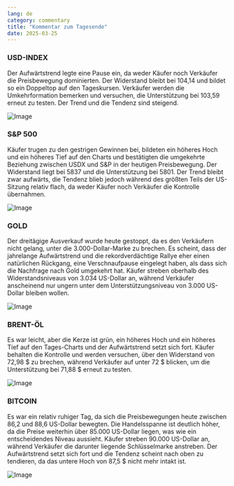 ```yaml
---
lang: de
category: commentary
title: "Kommentar zum Tagesende"
date: 2025-03-25
---
```


### USD-INDEX

Der Aufwärtstrend legte eine Pause ein, da weder Käufer noch Verkäufer die Preisbewegung dominierten. Der Widerstand bleibt bei 104,14 und bildet so ein Doppeltop auf den Tageskursen. Verkäufer werden die Umkehrformation bemerken und versuchen, die Unterstützung bei 103,59 erneut zu testen. Der Trend und die Tendenz sind steigend.

![Image](https://markleighedu.github.io/img/Mar-2025/25-Mar-2025/sp500.jpg)

### S&P 500

Käufer trugen zu den gestrigen Gewinnen bei, bildeten ein höheres Hoch und ein höheres Tief auf den Charts und bestätigten die umgekehrte Beziehung zwischen USDX und S&P in der heutigen Preisbewegung. Der Widerstand liegt bei 5837 und die Unterstützung bei 5801. Der Trend bleibt zwar aufwärts, die Tendenz blieb jedoch während des größten Teils der US-Sitzung relativ flach, da weder Käufer noch Verkäufer die Kontrolle übernahmen.

![Image](https://markleighedu.github.io/img/Mar-2025/25-Mar-2025/gold.jpg)

### GOLD

Der dreitägige Ausverkauf wurde heute gestoppt, da es den Verkäufern nicht gelang, unter die 3.000-Dollar-Marke zu brechen. Es scheint, dass der jahrelange Aufwärtstrend und die rekordverdächtige Rallye eher einen natürlichen Rückgang, eine Verschnaufpause eingelegt haben, als dass sich die Nachfrage nach Gold umgekehrt hat. Käufer streben oberhalb des Widerstandsniveaus von 3.034 US-Dollar an, während Verkäufer anscheinend nur ungern unter dem Unterstützungsniveau von 3.000 US-Dollar bleiben wollen.

![Image](https://markleighedu.github.io/img/Mar-2025/25-Mar-2025/price.jpg)

### BRENT-ÖL

Es war leicht, aber die Kerze ist grün, ein höheres Hoch und ein höheres Tief auf den Tages-Charts und der Aufwärtstrend setzt sich fort. Käufer behalten die Kontrolle und werden versuchen, über den Widerstand von 72,98 $ zu brechen, während Verkäufer auf unter 72 $ blicken, um die Unterstützung bei 71,88 $ erneut zu testen.

![Image](https://markleighedu.github.io/img/Mar-2025/25-Mar-2025/brentoil.jpg)

### BITCOIN

Es war ein relativ ruhiger Tag, da sich die Preisbewegungen heute zwischen 86,2 und 88,6 US-Dollar bewegten. Die Handelsspanne ist deutlich höher, da die Preise weiterhin über 85.000 US-Dollar liegen, was wie ein entscheidendes Niveau aussieht. Käufer streben 90.000 US-Dollar an, während Verkäufer die darunter liegende Schlüsselmarke anstreben. Der Aufwärtstrend setzt sich fort und die Tendenz scheint nach oben zu tendieren, da das untere Hoch von 87,5 $ nicht mehr intakt ist. 

![Image](https://markleighedu.github.io/img/Mar-2025/25-Mar-2025/bitcoin.jpg)

